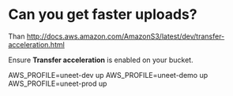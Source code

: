 # Can you get faster uploads?

Than <http://docs.aws.amazon.com/AmazonS3/latest/dev/transfer-acceleration.html>

Ensure **Transfer acceleration** is enabled on your bucket.

AWS_PROFILE=uneet-dev up
AWS_PROFILE=uneet-demo up
AWS_PROFILE=uneet-prod up

